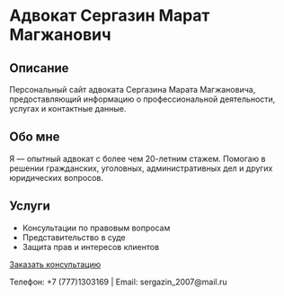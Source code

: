 # Адвокат Сергазин Марат Магжанович

## Описание
Персональный сайт адвоката Сергазина Марата Магжановича, предоставляющий информацию о профессиональной деятельности, услугах и контактные данные.

 <link href="https://fonts.googleapis.com/css2?family=Roboto:wght@400;700&display=swap" rel="stylesheet">


<body>
<section>
  <h2>Обо мне</h2>
  <p>Я — опытный адвокат с более чем 20-летним стажем. Помогаю в решении гражданских, уголовных, административных дел и других юридических вопросов.</p>

  <h2>Услуги</h2>
  <ul>
    <li>Консультации по правовым вопросам</li>
    <li>Представительство в суде</li>
    <li>Защита прав и интересов клиентов</li>
  </ul>

  <a href="https://wa.me/7771303169" class="button" target="_blank" rel="noopener noreferrer">Заказать консультацию</a>
</section>

  <footer>
  <p>Телефон: +7 (777)1303169 | Email: sergazin_2007@mail.ru</p>
</footer>
